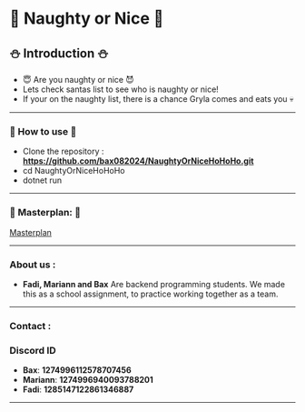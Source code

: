 
# :santa: Naughty or Nice :santa:  

## :snowman:  Introduction  :snowman:

- :innocent:  Are you naughty or nice  :smiling_imp:
- Lets check santas list to see who is naughty or nice! 
- If your on the naughty list, there is a chance Gryla comes and eats you  :skull:

---

### :christmas_tree: How to use :christmas_tree:

- Clone the repository : **https://github.com/bax082024/NaughtyOrNiceHoHoHo.git**
- cd NaughtyOrNiceHoHoHo
- dotnet run


---

### :gift:  Masterplan:  :gift:

[Masterplan](/Masterplan/Prosjektuke-skisse.PNG)  

---

### About us : 
- **Fadi, Mariann and Bax** Are backend programming students.
We made this as a school assignment, to practice working together as a team.

---

### Contact :

### Discord ID

- **Bax**: **1274996112578707456**
- **Mariann**: **1274996940093788201**
- **Fadi**: **1285147122861346887**

---
